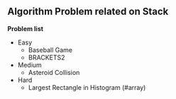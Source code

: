 ## Algorithm Problem related on Stack

**Problem list**
* Easy
	* Baseball Game
	* BRACKETS2
* Medium
	* Asteroid Collision
* Hard
	* Largest Rectangle in Histogram (\#array)